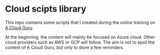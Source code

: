 # Cloud scipts library

This repo contains some scripts that I created during the online training on [A Cloud Guru](https://acloudguru.com).

At the beginning, the content will mainly be focused on Azure cloud. Other cloud providers such as AWS or GCP will follow. The aim is not to spoil the content of A Cloud Guru, but only to store a few reminders.
